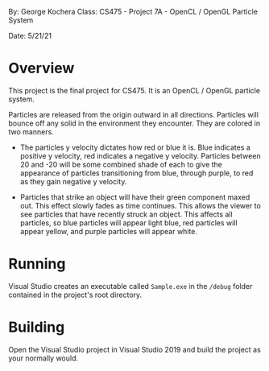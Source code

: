 By: George Kochera
Class: CS475 - Project 7A - OpenCL / OpenGL Particle System

Date: 5/21/21

# Overview

This project is the final project for CS475. It is an OpenCL / OpenGL particle system. 

Particles are released from the origin outward in all directions. Particles will bounce off any solid in the environment they encounter. They are colored
in two manners. 

- The particles y velocity dictates how red or blue it is. Blue indicates a positive y velocity, red indicates a negative y velocity. Particles between 20 and -20 will be some combined shade of each to give the appearance of particles transitioning from blue, through purple, to red as they gain negative y velocity.

- Particles that strike an object will have their green component maxed out. This effect slowly fades as time continues. This allows the viewer to see particles that have recently struck an object. This affects all particles, so blue particles will appear light blue, red particles will appear yellow, and purple particles will appear white.

# Running

Visual Studio creates an executable called `Sample.exe` in the `/debug` folder contained in the project's root directory.

# Building

Open the Visual Studio project in Visual Studio 2019 and build the project as your normally would.
